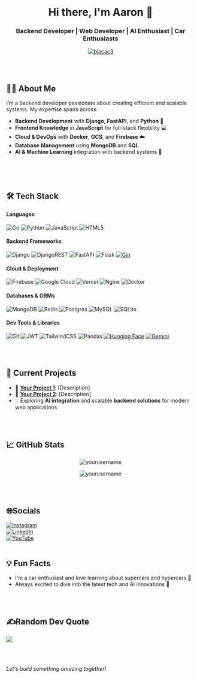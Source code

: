 <h1 align="center">Hi there, I'm Aaron 👋</h1>
<h3 align="center">Backend Developer | Web Developer | AI Enthusiast | Car Enthusiasts</h3>

<p align="center">
  <a href="https://github.com/blacac3">
    <img src="https://komarev.com/ghpvc/?username=blacac3&label=Profile%20views&color=0e75b6&style=flat" alt="blacac3" />
  </a>
</p>

<br/>
<br/>

## 👨‍💻 About Me
I’m a backend developer passionate about creating efficient and scalable systems. My expertise spans across:
- **Backend Development** with **Django**, **FastAPI**, and **Python** 🐍
- **Frontend Knowledge** in **JavaScript** for full-stack flexibility 💻
- **Cloud & DevOps** with **Docker**, **GCS**, and **Firebase** ☁️
- **Database Management** using **MongoDB** and **SQL**
- **AI & Machine Learning** integration with backend systems 🤖

<br/>
<br/>
<br/>


## 🛠️ Tech Stack
#### Languages
![Go](https://img.shields.io/badge/go-%2300ADD8.svg?style=plastic&logo=go&logoColor=white)
![Python](https://img.shields.io/badge/python-3670A0?style=plastic&logo=python&logoColor=ffdd54)
![JavaScript](https://img.shields.io/badge/javascript-%23323330.svg?style=plastic&logo=javascript&logoColor=%23F7DF1E)
![HTML5](https://img.shields.io/badge/html5-%23E34F26.svg?style=plastic&logo=html5&logoColor=white)

#### Backend Frameworks
![Django](https://img.shields.io/badge/django-%23092E20.svg?style=plastic&logo=django&logoColor=white)
![DjangoREST](https://img.shields.io/badge/DJANGO-REST-ff1709?style=plastic&logo=django&logoColor=white&color=ff1709&labelColor=gray)
![FastAPI](https://img.shields.io/badge/FastAPI-005571?style=plastic&logo=fastapi)
![Flask](https://img.shields.io/badge/flask-%23000.svg?style=plastic&logo=flask&logoColor=white)
[![Gin](https://img.shields.io/badge/Gin%20Framework-00ADD8?style=plastic&logo=go&logoColor=white)](https://gin-gonic.com/)


#### Cloud & Deployment
![Firebase](https://img.shields.io/badge/firebase-%23039BE5.svg?style=plastic&logo=firebase)
![Google Cloud](https://img.shields.io/badge/Google%20Cloud-%234285F4.svg?style=plastic&logo=google-cloud&logoColor=white)
![Vercel](https://img.shields.io/badge/vercel-%23000000.svg?style=plastic&logo=vercel&logoColor=white)
![Nginx](https://img.shields.io/badge/nginx-%23009639.svg?style=plastic&logo=nginx&logoColor=white)
![Docker](https://img.shields.io/badge/docker-%230db7ed.svg?style=plastic&logo=docker&logoColor=white)

#### Databases & ORMs
![MongoDB](https://img.shields.io/badge/MongoDB-%234ea94b.svg?style=plastic&logo=mongodb&logoColor=white)
![Redis](https://img.shields.io/badge/redis-%23DD0031.svg?style=plastic&logo=redis&logoColor=white)
![Postgres](https://img.shields.io/badge/postgres-%23316192.svg?style=plastic&logo=postgresql&logoColor=white)
![MySQL](https://img.shields.io/badge/mysql-%2300f.svg?style=plastic&logo=mysql&logoColor=white)
![SQLite](https://img.shields.io/badge/sqlite-%2307405e.svg?style=plastic&logo=sqlite&logoColor=white)

#### Dev Tools & Libraries
![Git](https://img.shields.io/badge/-Git-05122A?style=plastic&logo=git)
![JWT](https://img.shields.io/badge/JWT-black?style=plastic&logo=JSON%20web%20tokens)
![TailwindCSS](https://img.shields.io/badge/tailwindcss-%2338B2AC.svg?style=plastic&logo=tailwind-css&logoColor=white)
![Pandas](https://img.shields.io/badge/pandas-%23150458.svg?style=plastic&logo=pandas&logoColor=white)
[![Hugging Face](https://img.shields.io/badge/Hugging%20Face-ffcc00?style=plastic&logo=huggingface&logoColor=black)](https://huggingface.co/)
[![Gemini](https://img.shields.io/badge/Gemini-4285F4?style=plastic&logo=google&logoColor=white)](https://ai.googleblog.com/)


<br/>
<br/>

## 🔭 Current Projects
- 🚀 **[Your Project 1](#)**: [Description]
- 🔧 **[Your Project 2](#)**: [Description]
- 💡 Exploring **AI integration** and scalable **backend solutions** for modern web applications

<br/>
<br/>

## 📈 GitHub Stats
<p align="center">
  <img src="https://github-readme-stats.vercel.app/api?username=yourusername&show_icons=true&theme=dark" alt="yourusername" />
</p>

<p align="center">
  <img src="https://github-readme-streak-stats.herokuapp.com/?user=yourusername&theme=dark" alt="yourusername" />
</p>

<br/>
<br/>

## 🌐Socials
[![Instagram](https://img.shields.io/badge/Instagram-%23E4405F.svg?logo=Instagram&logoColor=white)](https://instagram.com/blacac3) <br/> 
[![LinkedIn](https://img.shields.io/badge/LinkedIn-%230077B5.svg?logo=linkedin&logoColor=white)](https://linkedin.com/in/https://www.linkedin.com/in/aaron-ezeala)<br/> 
[![YouTube](https://img.shields.io/badge/YouTube-%23FF0000.svg?logo=YouTube&logoColor=white)](https://youtube.com/c/UCsOK_dYLP6cntK09jg_BJrg) 
<br/>
<br/>



## 💡 Fun Facts
- I'm a car enthusiast and love learning about supercars and hypercars 🚗
- Always excited to dive into the latest tech and AI innovations 💼

<br/>
<br/>

## ✍️Random Dev Quote
![](https://quotes-github-readme.vercel.app/api?type=horizontal&theme=gruvbox)

<br/>
<br/>

*Let's build something amazing together!*
